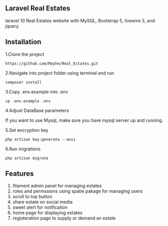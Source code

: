 ## Laravel Real Estates

laravel 10 Real Estates website with MySQL, Bootstrap 5, livewire 3, and jquery.

## Installation

1.Clone the project

    https://github.com/Moyhe/Real_Estates.git

2.Navigate into project folder using terminal and run

    composer install

3.Copy .env.example into .env

    cp .env.example .env

4.Adjust DataBase parameters

If you want to use Mysql, make sure you have mysql server up and running.

5.Set encryption key

    php artisan key:generate --ansi

6.Run migrations

    php artisan migrate

## Features

1. filament admin panel for managing estates
2. roles and permssions using spatie pakage for managing users
3. scroll to top button
4. share estate on social media
5. sweet alert for notification
6. home page for displaying estates
7. registeration page to supply or demand an estate
